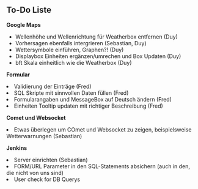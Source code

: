 <h2>To-Do Liste</h2>

<b>Google Maps</b>
<ul>
<li>Wellenhöhe und Wellenrichtung für Weatherbox entfernen (Duy)</li>
<li>Vorhersagen ebenfalls intergrieren (Sebastian, Duy)</li>
<li>Wettersymbole einführen, Graphen?! (Duy)</li>
<li>Displaybox Einheiten ergänzen/umrechen und Box Updaten (Duy)</li>
<li>bft Skala einheitlich wie die Weatherbox (Duy)</li>
</ul>

<b>Formular</b>
<li>Validierung der Einträge (Fred)</li>
<li>SQL Skripte mit sinnvollen Daten füllen (Fred)</li>
<li>Formularangaben und MessageBox auf Deutsch ändern (Fred)</li>
<li>Einheiten Tooltip updaten mit richtiger Beschreibung (Fred)</li>

<b>Comet und Websocket</b>
<li>Etwas überlegen um COmet und Websocket zu zeigen, beispielsweise Wetterwarnungen (Sebastian)</li>

<b>Jenkins</b>
<li>Server einrichten (Sebastian)</li>

<li>FORM/URL Parameter in den SQL-Statements absichern (auch in den, die nicht von uns sind)</li>
<li>User check for DB Querys</li>